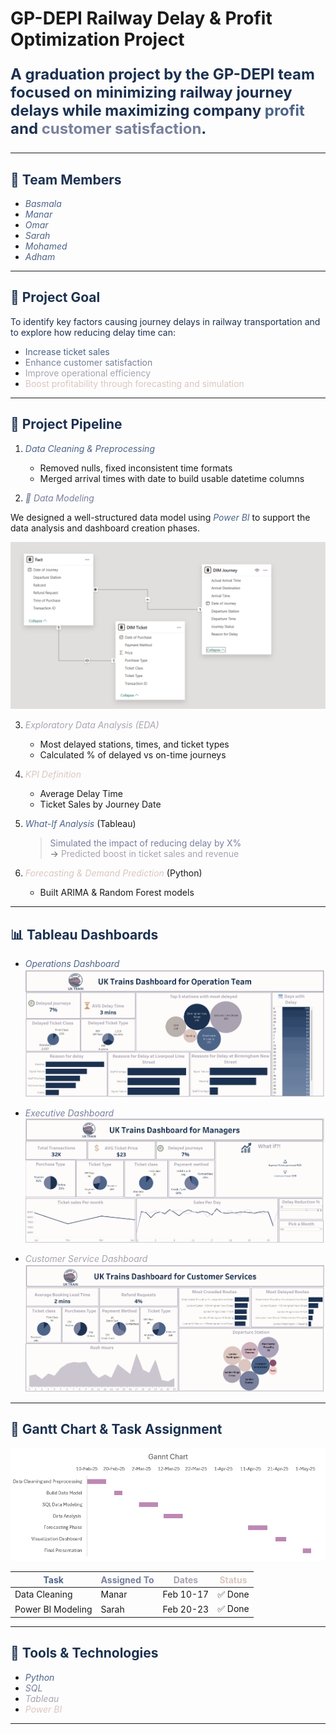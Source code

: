 # GP-DEPI Railway Delay & Profit Optimization Project

<p style="color:#1C3150; font-size: 24px; font-weight: bold;">A graduation project by the GP-DEPI team focused on minimizing railway journey delays while maximizing company <span style="color:#4D6489;">profit</span> and <span style="color:#78809D;">customer satisfaction</span>.</p>

---

## <span style="color:#1C3150;">👥 Team Members</span>

- <span style="color:#4D6489;">*Basmala*</span> 
- <span style="color:#4D6489;">*Manar*</span>   
- <span style="color:#4D6489;">*Omar*</span>    
- <span style="color:#4D6489;">*Sarah*</span>    
- <span style="color:#4D6489;">*Mohamed*</span> 
- <span style="color:#4D6489;">*Adham*</span>   

---

## <span style="color:#1C3150;">🎯 Project Goal</span>

<p style="color:#1C3150;">To identify key factors causing journey delays in railway transportation and to explore how reducing delay time can:</p>

- <span style="color:#4D6489;">Increase ticket sales</span>  
- <span style="color:#78809D;">Enhance customer satisfaction</span>  
- <span style="color:#AAA2B1;">Improve operational efficiency</span>  
- <span style="color:#DBC6C0;">Boost profitability through forecasting and simulation</span>

---

## <span style="color:#1C3150;">🚀 Project Pipeline</span>

1. *<span style="color:#4D6489;">Data Cleaning & Preprocessing</span>*  
   - Removed nulls, fixed inconsistent time formats  
   - Merged arrival times with date to build usable datetime columns

2. *<span style="color:#78809D;">🧩 Data Modeling</span>*

We designed a well-structured data model using <span style="color:#4D6489;">*Power BI*</span> to support the data analysis and dashboard creation phases.

![Power BI Data Model](Final/DM.PNG)

3. *<span style="color:#AAA2B1;">Exploratory Data Analysis (EDA)</span>*  
   - Most delayed stations, times, and ticket types  
   - Calculated % of delayed vs on-time journeys  

4. *<span style="color:#DBC6C0;">KPI Definition</span>*  
   - Average Delay Time  
   - Ticket Sales by Journey Date  

5. *<span style="color:#4D6489;">What-If Analysis</span>* (Tableau)  
   > <span style="color:#78809D;">Simulated the impact of reducing delay by X%</span>  
   > → <span style="color:#AAA2B1;">Predicted boost in ticket sales and revenue</span>

6. *<span style="color:#DBC6C0;">Forecasting & Demand Prediction</span>* (Python)  
   - Built ARIMA & Random Forest models  

---

## <span style="color:#1C3150;">📊 Tableau Dashboards</span>

- *<span style="color:#4D6489;">Operations Dashboard</span>*  
  ![Operations Dashboard](Final/Operation%20Dash.png)

- *<span style="color:#78809D;">Executive Dashboard</span>*  
  ![Managers Dashboard](Final/Managers%20Dash.png)

- *<span style="color:#AAA2B1;">Customer Service Dashboard</span>*  
  ![Customer Service Dashboard](Final/Customer%20Service%20Dash.png)

---

## <span style="color:#1C3150;">📅 Gantt Chart & Task Assignment</span>

![Gantt Chart](Final/Gannt_Chart.PNG)

| <span style="color:#4D6489;">Task</span> | <span style="color:#78809D;">Assigned To</span> | <span style="color:#AAA2B1;">Dates</span> | <span style="color:#DBC6C0;">Status</span> |
|----------|-------------|-------|--------|
| Data Cleaning | Manar | Feb 10-17 | ✅ Done |
| Power BI Modeling | Sarah | Feb 20-23 | ✅ Done |

---

## <span style="color:#1C3150;">🧠 Tools & Technologies</span>

- <span style="color:#4D6489;">*Python*</span>  
- <span style="color:#78809D;">*SQL*</span>  
- <span style="color:#AAA2B1;">*Tableau*</span>  
- <span style="color:#DBC6C0;">*Power BI*</span>

---
